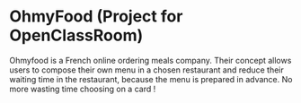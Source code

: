 <h1>OhmyFood (Project for OpenClassRoom)</h1>

Ohmyfood is a French online ordering meals company. Their concept allows users to compose their own menu in a chosen restaurant and reduce their waiting time in the restaurant, because the menu is prepared in advance. No more wasting time choosing on a card !



